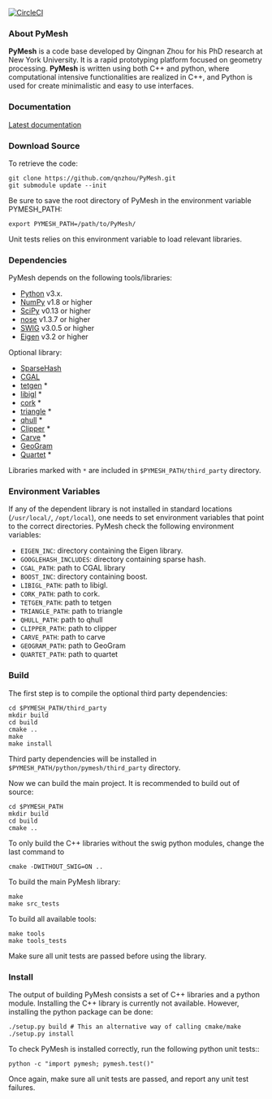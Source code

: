 [![CircleCI](https://circleci.com/gh/qnzhou/PyMesh/tree/master.svg?style=svg)](https://circleci.com/gh/qnzhou/PyMesh/tree/master)

### About PyMesh ###

**PyMesh** is a code base developed by Qingnan Zhou for his PhD research at New
York University.  It is a rapid prototyping platform focused on geometry
processing.  **PyMesh** is written using both C++ and python, where
computational intensive functionalities are realized in C++, and Python is used
for create minimalistic and easy to use interfaces.

### Documentation ###

[Latest documentation](http://pymesh.readthedocs.org/en/latest/)

### Download Source ###

To retrieve the code:

    git clone https://github.com/qnzhou/PyMesh.git
    git submodule update --init

Be sure to save the root directory of PyMesh in the environment variable
PYMESH_PATH:

    export PYMESH_PATH=/path/to/PyMesh/

Unit tests relies on this environment variable to load relevant libraries.

### Dependencies ###

PyMesh depends on the following tools/libraries:

* [Python](https://www.python.org/) v3.x.
* [NumPy](http://www.numpy.org/) v1.8 or higher
* [SciPy](http://www.scipy.org/) v0.13 or higher
* [nose](http://nose.readthedocs.io/en/latest/) v1.3.7 or higher
* [SWIG](http://www.swig.org/) v3.0.5 or higher
* [Eigen](http://eigen.tuxfamily.org/index.php?title=Main_Page) v3.2 or higher

Optional library:

* [SparseHash](https://code.google.com/p/sparsehash/)
* [CGAL](https://www.cgal.org/)
* [tetgen](http://wias-berlin.de/software/tetgen/) *
* [libigl](http://igl.ethz.ch/projects/libigl/) *
* [cork](https://github.com/gilbo/cork) *
* [triangle](http://www.cs.cmu.edu/~quake/triangle.html) *
* [qhull](http://www.qhull.org/) *
* [Clipper](http://www.angusj.com/delphi/clipper.php) *
* [Carve](https://github.com/qnzhou/carve) *
* [GeoGram](http://alice.loria.fr/software/geogram/doc/html/index.html)
* [Quartet](https://github.com/crawforddoran/quartet) *

Libraries marked with `*` are included in `$PYMESH_PATH/third_party` directory.

### Environment Variables ###

If any of the dependent library is not installed in standard locations
(``/usr/local/``, ``/opt/local``), one needs to set environment variables that
point to the correct directories.  PyMesh check the following environment
variables:

* ``EIGEN_INC``: directory containing the Eigen library.
* ``GOOGLEHASH_INCLUDES``: directory containing sparse hash.
* ``CGAL_PATH``: path to CGAL library
* ``BOOST_INC``: directory containing boost.
* ``LIBIGL_PATH``: path to libigl.
* ``CORK_PATH``: path to cork.
* ``TETGEN_PATH``: path to tetgen
* ``TRIANGLE_PATH``: path to triangle
* ``QHULL_PATH``: path to qhull
* ``CLIPPER_PATH``: path to clipper
* ``CARVE_PATH``: path to carve
* ``GEOGRAM_PATH``: path to GeoGram
* ``QUARTET_PATH``: path to quartet

### Build ###

The first step is to compile the optional third party dependencies:

    cd $PYMESH_PATH/third_party
    mkdir build
    cd build
    cmake ..
    make
    make install

Third party dependencies will be installed in
`$PYMESH_PATH/python/pymesh/third_party` directory.

Now we can build the main project.  It is recommended to build out of source:

    cd $PYMESH_PATH
    mkdir build
    cd build
    cmake ..

To only build the C++ libraries without the swig python modules, change the last
command to

    cmake -DWITHOUT_SWIG=ON ..

To build the main PyMesh library:

    make
    make src_tests

To build all available tools:

    make tools
    make tools_tests

Make sure all unit tests are passed before using the library.

### Install ###

The output of building PyMesh consists a set of C++ libraries and a python
module. Installing the C++ library is currently not available.  However,
installing the python package can be done:

    ./setup.py build # This an alternative way of calling cmake/make
    ./setup.py install

To check PyMesh is installed correctly, run the following python unit tests::

    python -c "import pymesh; pymesh.test()"

Once again, make sure all unit tests are passed, and report any unit test
failures.
